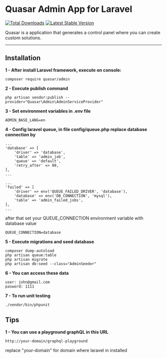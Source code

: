 # Quasar Admin App for Laravel

[![Total Downloads](https://poser.pugx.org/quasar/admin/downloads)](https://packagist.org/packages/quasar/admin)
[![Latest Stable Version](http://img.shields.io/github/release/syscover/quasar-admin.svg)](https://packagist.org/packages/quasar/admin)

Quasar is a application that generates a control panel where you can create custom solutions.

---

## Installation

**1 - After install Laravel framework, execute on console:**
```
composer require quasar/admin
```

**2 - Execute publish command**
```
php artisan vendor:publish --provider="Quasar\Admin\AdminServiceProvider"
```

**3 - Set environment variables in .env file**
```
ADMIN_BASE_LANG=en
```

**4 - Config laravel queue, in file config/queue.php replace database connection by**
```
...
'database' => [
    'driver' => 'database',
    'table' => 'admin_job',
    'queue' => 'default',
    'retry_after' => 90,
],
...
```

```
...
'failed' => [
    'driver' => env('QUEUE_FAILED_DRIVER', 'database'),
    'database' => env('DB_CONNECTION', 'mysql'),
    'table' => 'admin_failed_jobs',
],
...
```
after that set your QUEUE_CONNECTION environment variable with database value
```
QUEUE_CONNECTION=database
```

**5 - Execute migrations and seed database**
```
composer dump-autoload
php artisan queue:table
php artisan migrate
php artisan db:seed --class="AdminSeeder"
```

**6 - You can access these data**
```
user: john@gmail.com
pasword: 1111
```

**7 - To run unit testing**
```
./vendor/bin/phpunit
```

## Tips
**1 - You can use a playground graphQL in this URL**
```
http://your-domain/graphql-playground
```
replace "your-domain" for domain where laravel in installed